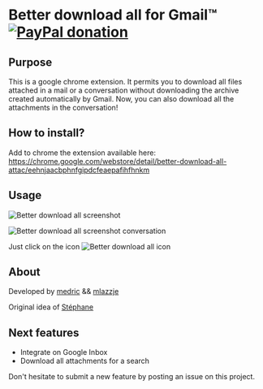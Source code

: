 Better download all for Gmail™ [![PayPal donation][2]][1]
==============================

  [1]: https://www.paypal.com/cgi-bin/webscr?cmd=_donations&business=32GZMQ9WUGF2N&lc=GB&item_name=Better%20download%20all%20attachments%20for%20Gmail%e2%84%a2&currency_code=EUR&bn=PP%2dDonationsBF%3abtn_donate_LG%2egif%3aNonHosted
  [2]: https://www.paypalobjects.com/en_GB/i/btn/btn_donate_LG.gif (PayPal donation)

Purpose
-------

This is a google chrome extension. It permits you to download all files attached in a mail or a conversation without downloading the archive created automatically by Gmail. Now, you can also download all the attachments in the conversation!

How to install?
---------------

Add to chrome the extension available here: https://chrome.google.com/webstore/detail/better-download-all-attac/eehnjaacbphnfgipdcfeaepafihfhnkm 

Usage
-----

![Better download all screenshot](https://puu.sh/klAYz.jpg)

![Better download all screenshot conversation](https://puu.sh/uEKQ2.png)

Just click on the icon ![Better download all icon](https://puu.sh/klB1I.png)

About
-----

Developed by [medric](https://github.com/medric) && [mlazzje](https://github.com/mlazzje)

Original idea of [Stéphane](https://github.com/St3ph-fr)

Next features
-----

- Integrate on Google Inbox
- Download all attachments for a search

Don't hesitate to submit a new feature by posting an issue on this project.
